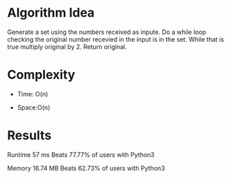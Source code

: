 # Algorithm Idea

Generate a set using the numbers received as inpute.
Do a while loop checking the original number recevied in the input is in the set.
While that is true multiply original by 2.
Return original.

# Complexity

- Time: O(n)

- Space:O(n)

# Results

Runtime
57
ms
Beats
77.77%
of users with Python3


Memory
16.74
MB
Beats
62.73%
of users with Python3